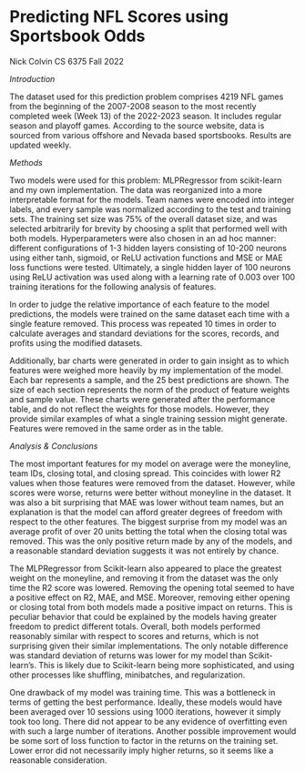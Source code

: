 # Predicting NFL Scores using Sportsbook Odds
Nick Colvin
CS 6375 Fall 2022

_Introduction_

The dataset used for this prediction problem comprises 4219 NFL games from the beginning of the 2007-2008 season to the most recently completed week (Week 13) of the 2022-2023 season. It includes regular season and playoff games. According to the source website, data is sourced from various offshore and Nevada based sportsbooks. Results are updated weekly.

_Methods_

Two models were used for this problem: MLPRegressor from scikit-learn and my own implementation. The data was reorganized into a more interpretable format for the models. Team names were encoded into integer labels, and every sample was normalized according to the test and training sets. The training set size was 75% of the overall dataset size, and was selected arbitrarily for brevity by choosing a split that performed well with both models. Hyperparameters were also chosen in an ad hoc manner: different configurations of 1-3 hidden layers consisting of 10-200 neurons using either tanh, sigmoid, or ReLU activation functions and MSE or MAE loss functions were tested. Ultimately, a single hidden layer of 100 neurons using ReLU activation was used along with a learning rate of 0.003 over 100 training iterations for the following analysis of features.

In order to judge the relative importance of each feature to the model predictions, the models were trained on the same dataset each time with a single feature removed. This process was repeated 10 times in order to calculate averages and standard deviations for the scores, records, and profits using the modified datasets.

Additionally, bar charts were generated in order to gain insight as to which features were weighed more heavily by my implementation of the model. Each bar represents a sample, and the 25 best predictions are shown. The size of each section represents the norm of the product of feature weights and sample value. These charts were generated after the performance table, and do not reflect the weights for those models. However, they provide similar examples of what a single training session might generate. Features were removed in the same order as in the table.

_Analysis & Conclusions_

The most important features for my model on average were the moneyline, team IDs, closing total, and closing spread. This coincides with lower R2 values when those features were removed from the dataset. However, while scores were worse, returns were better without moneyline in the dataset. It was also a bit surprising that MAE was lower without team names, but an explanation is that the model can afford greater degrees of freedom with respect to the other features. The biggest surprise from my model was an average profit of over 20 units betting the total when the closing total was removed. This was the only positive return made by any of the models, and a reasonable standard deviation suggests it was not entirely by chance.

The MLPRegressor from Scikit-learn also appeared to place the greatest weight on the moneyline, and removing it from the dataset was the only time the R2 score was lowered. Removing the opening total seemed to have a positive effect on R2, MAE, and MSE. Moreover, removing either opening or closing total from both models made a positive impact on returns. This is peculiar behavior that could be explained by the models having greater freedom to predict different totals. Overall, both models performed reasonably similar with respect to scores and returns, which is not surprising given their similar implementations. The only notable difference was standard deviation of returns was lower for my model than Scikit-learn’s. This is likely due to Scikit-learn being more sophisticated, and using other processes like shuffling, minibatches, and regularization.

One drawback of my model was training time. This was a bottleneck in terms of getting the best performance. Ideally, these models would have been averaged over 10 sessions using 1000 iterations, however it simply took too long. There did not appear to be any evidence of overfitting even with such a large number of iterations. Another possible improvement would be some sort of loss function to factor in the returns on the training set. Lower error did not necessarily imply higher returns, so it seems like a reasonable consideration.
